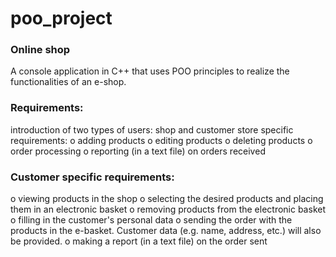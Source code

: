 # poo_project
### Online shop
A console application in C++ that uses POO principles to realize the functionalities of an e-shop.
### Requirements:
introduction of two types of users: shop and customer
store specific requirements:
o adding products
o editing products
o deleting products
o order processing
o reporting (in a text file) on orders received
### Customer specific requirements:
o viewing products in the shop
o selecting the desired products and placing them in an electronic basket
o removing products from the electronic basket
o filling in the customer's personal data
o sending the order with the products in the e-basket. Customer data (e.g. name, address, etc.) will also be provided.
o making a report (in a text file) on the order sent
